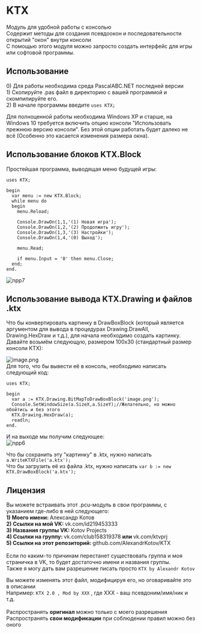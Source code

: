 # KTX
Модуль для удобной работы с консолью<br/>
Содержит методы для создания псевдоокон и последовательности открытий "окон" внутри консоли<br/>
С помощью этого модуля можно запросто создать интерфейс для игры или софтовой программы.

## Использование
<ingore>0) </ignore>Для работы необходима среда PascalABC.NET последней версии<br/>
<ingore>1) </ignore>Скопируйте .pas файл в директорию с вашей программой и скомпилируйте его.<br/>
<ingore>2) </ignore>В начале программы введите <code>uses KTX;</code><br/>

Для полноценной работы необходима Windows XP и старше,
на Windows 10 требуется включить опцию консоли "Использовать прежнюю версию консоли".
Без этой опции работать будет далеко не всё (Особенно это касается изменения размера окна).

## Использование блоков KTX.Block
Простейшая программа, выводящая меню будущей игры:<br/>
```
uses KTX;

begin
  var menu := new KTX.Block;
  while menu do
  begin
    menu.Reload;
    
    Console.DrawOn(1,1,'(1) Новая игра');
    Console.DrawOn(1,2,'(2) Продолжить игру');
    Console.DrawOn(1,3,'(3) Настройки');
    Console.DrawOn(1,4,'(0) Выход');
    
    menu.Read;
    
    if menu.Input = '0' then menu.Close;
  end;
end.
```
![npp7](https://user-images.githubusercontent.com/44296606/50459403-d0c96e00-097b-11e9-90f4-25a40257a489.png)

## Использование вывода KTX.Drawing и файлов .ktx
Что бы конвертировать картинку в DrawBoxBlock (который является аргументом для вывода в процедурах Drawing.DrawAll, Drawing.HexDraw и т.д.), для начала необходимо создать картинку. Давайте возьмём следующую, размером 100x30 (стандартный размер консоли KTX):<br/>

![image.png](https://user-images.githubusercontent.com/44296606/50459244-81367280-097a-11e9-887f-65d4719c8131.png)
<br/>
Для того, что бы вывести её в консоль, необходимо написать следующий код:<br/>
```
uses KTX;

begin
  var a := KTX.Drawing.BitMapToDrawBoxBlock('image.png');
  Console.SetWindowSize(a.SizeX,a.SizeY);//Желательно, но можно обойтись и без этого
  KTX.Drawing.HexDraw(a);
  readln;
end.
```
И на выходе мы получим следующее:<br/>
![npp6](https://user-images.githubusercontent.com/44296606/50459349-4b45be00-097b-11e9-9f01-26d19a07ead9.png)

Что бы сохранить эту "картинку" в .ktx, нужно написать `a.WriteKTXFile('a.ktx');`<br/>
Что бы загрузить её из файла .ktx, нужно написать `var b := new KTX.DrawBoxBlock('a.ktx');`


## Лицензия
Вы можете встраивать этот .pcu-модуль в свои программы, с указанием где-либо в ней следующего:<br/>
<b>1) Моего имени: </b> Александр Котов</br>
<b>2) Ссылки на мой VK: </b> vk.com/id219453333</br>
<b>3) Названия группы VK: </b> Kotov Projects</br>
<b>4) Ссылки на группу: </b> vk.com/club158319378 <b> или </b> vk.com/ktvprj<br/>
<b>5) Ссылки на этот репозиторий: </b> github.com/AIexandrKotov/KTX</br></br>
Если по каким-то причинам перестанет существовать группа и моя страничка в VK, то будет достаточно имени и названия группы.<br/>
Также я могу дать вам разрешение писать просто `KTX by Alexandr Kotov`

Вы можете изменять этот файл, модифицируя его, но оговаривайте это в описании<br/>
Например: `KTX 2.0 , Mod by XXX` , где XXX - ваш псевдоним/имя/ник и т.д.<br/><br/>
Распространять <b>оригинал</b> можно только с моего разрешения<br/>
Распространять <b>свои модификации</b> при соблюдении правил можно без оного
